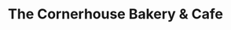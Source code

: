 ---
title: "The Cornerhouse Bakery & Cafe"
url: /axminster/the-cornerhouse-bakery-and-cafe/
shop: bakery
---